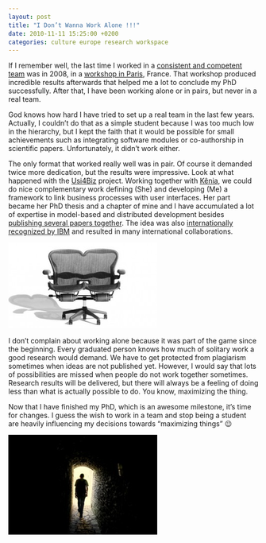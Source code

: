 ```yaml
---
layout: post
title: "I Don’t Wanna Work Alone !!!"
date: 2010-11-11 15:25:00 +0200
categories: culture europe research workspace
---
```


If I remember well, the last time I worked in a [consistent and competent team](/2008/08/enterface08-workshop-finished.html) was in 2008, in a [workshop in Paris](/2008/08/the-enterface-workshop.html), France. That workshop produced incredible results afterwards that helped me a lot to conclude my PhD successfully. After that, I have been working alone or in pairs, but never in a real team.

God knows how hard I have tried to set up a real team in the last few years. Actually, I couldn’t do that as a simple student because I was too much low in the hierarchy, but I kept the faith that it would be possible for small achievements such as integrating software modules or co-authorship in scientific papers. Unfortunately, it didn’t work either.

The only format that worked really well was in pair. Of course it demanded twice more dedication, but the results were impressive. Look at what happened with the <a href="http://www.usi4biz.com/">Usi4Biz</a> project. Working together with <a href="http://www.usi4biz.com/kenia">Kênia</a>, we could do nice complementary work defining (She) and developing (Me) a framework to link business processes with user interfaces. Her part became her PhD thesis and a chapter of mine and I have accumulated a lot of expertise in model-based and distributed development besides <a href="http://usi4biz.com/research/">publishing several papers together</a>. The idea was also <a href="http://usi4biz.com/2009/11/15/presentation-at-ibm-forum-brussels/">internationally recognized by IBM</a> and resulted in many international collaborations.

![pair-300x172.jpg](/images/posts/pair-300x172.jpg)

I don’t complain about working alone because it was part of the game since the beginning. Every graduated person knows how much of solitary work a good research would demand. We have to get protected from plagiarism sometimes when ideas are not published yet. However, I would say that lots of possibilities are missed when people do not work together sometimes. Research results will be delivered, but there will always be a feeling of doing less than what is actually possible to do. You know, maximizing the thing.

Now that I have finished my PhD, which is an awesome milestone, it’s time for changes. I guess the wish to work in a team and stop being a student are heavily influencing my decisions towards “maximizing things” 😉

![DSC00961-300x201.jpg](/images/posts/DSC00961-300x201.jpg)
